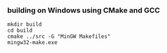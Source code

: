 ### building on Windows using CMake and GCC

```
mkdir build
cd build
cmake ../src -G "MinGW Makefiles"
mingw32-make.exe
```
